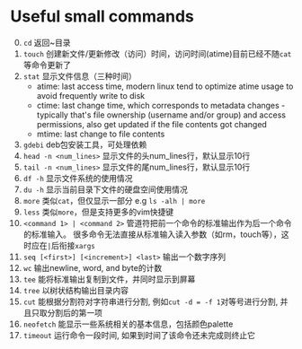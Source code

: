 # Useful small commands
0. `cd` 返回~目录
1. `touch` 创建新文件/更新修改（访问）时间，访问时间(atime)目前已经不随`cat`等命令更新了
2. `stat` 显示文件信息（三种时间）
    * atime: last access time, modern linux tend to optimize atime usage to avoid frequently write to disk
    * ctime: last change time, which corresponds to metadata changes - typically that's file ownership (username and/or group) and access permissions, 
      also get updated if the file contents got changed
    * mtime: last change to file contents
3. `gdebi` deb包安装工具，可处理依赖
4. `head -n <num_lines>` 显示文件的头num_lines行，默认显示10行
5. `tail -n <num_lines>` 显示文件的尾num_lines行，默认显示10行
6. `df -h` 显示文件系统的使用情况
7. `du -h` 显示当前目录下文件的硬盘空间使用情况
8. `more` 类似`cat`，但仅显示一部分 e.g `ls -alh | more`
9. `less` 类似`more`，但是支持更多的vim快捷键
10. `<command 1> | <command 2>` 管道符把前一个命令的标准输出作为后一个命令的标准输入。
很多命令无法直接从标准输入读入参数（如rm，touch等），这时应在`|`后衔接`xargs`
11. `seq [<first>] [<increment>] <last>` 输出一个数字序列
12. `wc` 输出newline, word, and byte的计数
13. `tee` 能将标准输出复制到文件，并同时显示到屏幕
14. `tree` 以树状结构输出目录内容
15. `cut` 能根据分割符对字符串进行分割, 例如`cut -d = -f 1`对等号进行分割, 并且只取分割后的第一项
16. `neofetch` 能显示一些系统相关的基本信息，包括颜色palette
16. `timeout` 运行命令一段时间, 如果到时间了该命令还未完成则终止它
